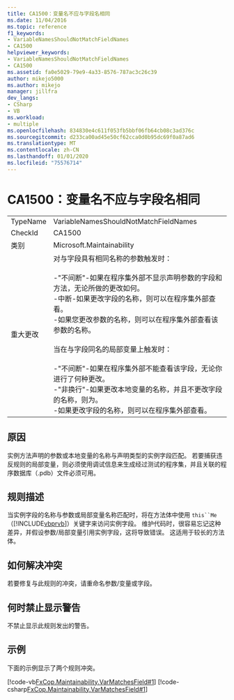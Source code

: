 ```yaml
---
title: CA1500：变量名不应与字段名相同
ms.date: 11/04/2016
ms.topic: reference
f1_keywords:
- VariableNamesShouldNotMatchFieldNames
- CA1500
helpviewer_keywords:
- VariableNamesShouldNotMatchFieldNames
- CA1500
ms.assetid: fa0e5029-79e9-4a33-8576-787ac3c26c39
author: mikejo5000
ms.author: mikejo
manager: jillfra
dev_langs:
- CSharp
- VB
ms.workload:
- multiple
ms.openlocfilehash: 834830e4c611f053fb5bbf06fb64cb08c3ad376c
ms.sourcegitcommit: d233ca00ad45e50cf62cca0d0b95dc69f0a87ad6
ms.translationtype: MT
ms.contentlocale: zh-CN
ms.lasthandoff: 01/01/2020
ms.locfileid: "75576714"
---
```

# <a name="ca1500-variable-names-should-not-match-field-names"></a>CA1500：变量名不应与字段名相同

|||
|-|-|
|TypeName|VariableNamesShouldNotMatchFieldNames|
|CheckId|CA1500|
|类别|Microsoft.Maintainability|
|重大更改|对与字段具有相同名称的参数触发时：<br /><br /> -"不间断"-如果在程序集外部不显示声明参数的字段和方法，无论所做的更改如何。<br />-中断-如果更改字段的名称，则可以在程序集外部查看。<br />-如果您更改参数的名称，则可以在程序集外部查看该参数的名称。<br /><br /> 当在与字段同名的局部变量上触发时：<br /><br /> -"不间断"-如果在程序集外部不能查看该字段，无论你进行了何种更改。<br />-"非换行"-如果更改本地变量的名称，并且不更改字段的名称，则为。<br />-如果更改字段的名称，则可以在程序集外部查看。|

## <a name="cause"></a>原因

实例方法声明的参数或本地变量的名称与声明类型的实例字段匹配。 若要捕获违反规则的局部变量，则必须使用调试信息来生成经过测试的程序集，并且关联的程序数据库（.pdb）文件必须可用。

## <a name="rule-description"></a>规则描述

当实例字段的名称与参数或局部变量名称匹配时，将在方法体中使用 `this``Me` （[!INCLUDE[vbprvb](../code-quality/includes/vbprvb_md.md)]）关键字来访问实例字段。 维护代码时，很容易忘记这种差异，并假设参数/局部变量引用实例字段，这将导致错误。 这适用于较长的方法体。

## <a name="how-to-fix-violations"></a>如何解决冲突

若要修复与此规则的冲突，请重命名参数/变量或字段。

## <a name="when-to-suppress-warnings"></a>何时禁止显示警告

不禁止显示此规则发出的警告。

## <a name="example"></a>示例

下面的示例显示了两个规则冲突。

[!code-vb[FxCop.Maintainability.VarMatchesField#1](../code-quality/codesnippet/VisualBasic/ca1500-variable-names-should-not-match-field-names_1.vb)]
[!code-csharp[FxCop.Maintainability.VarMatchesField#1](../code-quality/codesnippet/CSharp/ca1500-variable-names-should-not-match-field-names_1.cs)]
